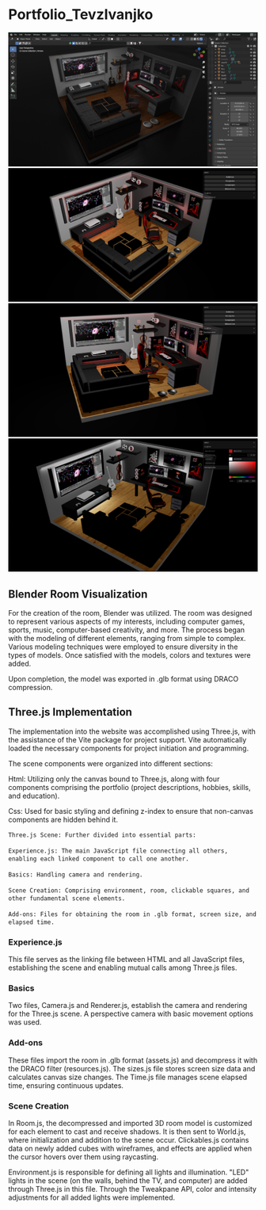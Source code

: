 # Portfolio_TevzIvanjko

![Blender room](/Examples/Blender.png)
![View1](/Examples/View1.png)
![View2](/Examples/view2.png)
![View3](/Examples/view3.png)
 
## Blender Room Visualization
For the creation of the room, Blender was utilized. The room was designed to represent various aspects of my interests, including computer games, sports, music, computer-based creativity, and more. The process began with the modeling of different elements, ranging from simple to complex. Various modeling techniques were employed to ensure diversity in the types of models. Once satisfied with the models, colors and textures were added.

Upon completion, the model was exported in .glb format using DRACO compression.

## Three.js Implementation
The implementation into the website was accomplished using Three.js, with the assistance of the Vite package for project support. Vite automatically loaded the necessary components for project initiation and programming.

The scene components were organized into different sections:

Html: Utilizing only the canvas bound to Three.js, along with four components comprising the portfolio (project descriptions, hobbies, skills, and education).

Css: Used for basic styling and defining z-index to ensure that non-canvas components are hidden behind it.
```
Three.js Scene: Further divided into essential parts:

Experience.js: The main JavaScript file connecting all others, enabling each linked component to call one another.

Basics: Handling camera and rendering.

Scene Creation: Comprising environment, room, clickable squares, and other fundamental scene elements.

Add-ons: Files for obtaining the room in .glb format, screen size, and elapsed time.
```

### Experience.js
This file serves as the linking file between HTML and all JavaScript files, establishing the scene and enabling mutual calls among Three.js files.

### Basics
Two files, Camera.js and Renderer.js, establish the camera and rendering for the Three.js scene. A perspective camera with basic movement options was used.

### Add-ons
These files import the room in .glb format (assets.js) and decompress it with the DRACO filter (resources.js). The sizes.js file stores screen size data and calculates canvas size changes. The Time.js file manages scene elapsed time, ensuring continuous updates.

### Scene Creation
In Room.js, the decompressed and imported 3D room model is customized for each element to cast and receive shadows. It is then sent to World.js, where initialization and addition to the scene occur. Clickables.js contains data on newly added cubes with wireframes, and effects are applied when the cursor hovers over them using raycasting.

Environment.js is responsible for defining all lights and illumination. "LED" lights in the scene (on the walls, behind the TV, and computer) are added through Three.js in this file. Through the Tweakpane API, color and intensity adjustments for all added lights were implemented.

